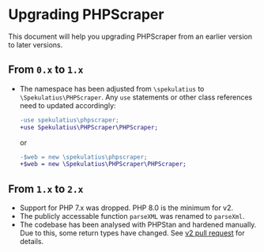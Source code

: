 # Upgrading PHPScraper

This document will help you upgrading PHPScraper from an earlier version to later versions.

## From `0.x` to `1.x`

- The namespace has been adjusted from `\spekulatius` to `\Spekulatius\PHPScraper`. Any `use` statements or other class references need to updated accordingly:

  ```diff
  -use spekulatius\phpscraper;
  +use Spekulatius\PHPScraper\PHPScraper;
  ```

  or

  ```diff
  -$web = new \spekulatius\phpscraper;
  +$web = new \Spekulatius\PHPScraper\PHPScraper;
  ```

## From `1.x` to `2.x`

- Support for PHP 7.x was dropped. PHP 8.0 is the minimum for v2.
- The publicly accessable function `parseXML` was renamed to `parseXml`.
- The codebase has been analysed with PHPStan and hardened manually. Due to this, some return types have changed. See [v2 pull request](https://github.com/spekulatius/PHPScraper/pull/187/files) for details.
